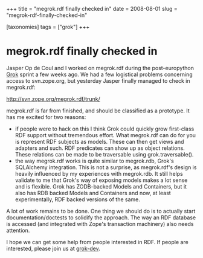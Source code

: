 +++
title = "megrok.rdf finally checked in"
date = 2008-08-01
slug = "megrok-rdf-finally-checked-in"

[taxonomies]
tags = ["grok"]
+++

# megrok.rdf finally checked in

Jasper Op de Coul and I worked on megrok.rdf during the post-europython
[Grok](http://grok.zope.org) sprint a few weeks ago. We had a few
logistical problems concerning access to svn.zope.org, but yesterday
Jasper finally managed to check in megrok.rdf:

<http://svn.zope.org/megrok.rdf/trunk/>

megrok.rdf is far from finished, and should be classified as a
prototype. It has me excited for two reasons:

- if people were to hack on this I think Grok could quickly grow
  first-class RDF support without tremendous effort. What megrok.rdf can
  do for you is represent RDF subjects as models. These can then get
  views and adapters and such. RDF predicates can show up as object
  relations. These relations can be made to be traversable using
  grok.traversable().
- the way megrok.rdf works is quite similar to megrok.rdb, Grok's
  SQLAlchemy integration. This is not a surprise, as megrok.rdf's design
  is heavily influenced by my experiences with megrok.rdb. It still
  helps validate to me that Grok's way of exposing models makes a lot
  sense and is flexible. Grok has ZODB-backed Models and Containers, but
  it also has RDB backed Models and Containers and now, at least
  experimentally, RDF backed versions of the same.

A lot of work remains to be done. One thing we should do is to actually
start documentation/doctests to solidify the approach. The way an RDF
database is accessed (and integrated with Zope's transaction machinery)
also needs attention.

I hope we can get some help from people interested in RDF. If people are
interested, please join us at
[grok-dev](http://mail.zope.org/mailman/listinfo/grok-dev).
